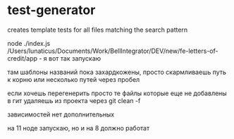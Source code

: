 # test-generator
creates template tests for all files matching the search pattern




node ./index.js /Users/lunaticus/Documents/Work/BellIntegrator/DEV/new/fe-letters-of-credit/app - я вот так запускаю 

там шаблоны названий пока захардкожены, просто скармливаешь путь к корню или несколько путей через пробел 

если хочешь перегенерить просто те файлы которые еще не добавлены в гит удаляешь из проекта через git clean -f

зависимостей нет дополнительных

на 11 ноде запускаю, но и на 8 должно работат